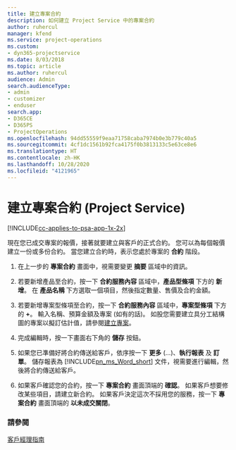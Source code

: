 ```yaml
---
title: 建立專案合約
description: 如何建立 Project Service 中的專案合約
author: ruhercul
manager: kfend
ms.service: project-operations
ms.custom:
- dyn365-projectservice
ms.date: 8/03/2018
ms.topic: article
ms.author: ruhercul
audience: Admin
search.audienceType:
- admin
- customizer
- enduser
search.app:
- D365CE
- D365PS
- ProjectOperations
ms.openlocfilehash: 94dd55559f9eaa71758caba7974b0e3b779c40a5
ms.sourcegitcommit: 4cf1dc1561b92fca4175f0b3813133c5e63ce8e6
ms.translationtype: HT
ms.contentlocale: zh-HK
ms.lasthandoff: 10/28/2020
ms.locfileid: "4121965"
---
```

# <a name="create-a-project-contract-project-service"></a>建立專案合約 (Project Service)

[!INCLUDE[cc-applies-to-psa-app-1x-2x](../includes/cc-applies-to-psa-app-1x-2x.md)]

現在您已成交專案的報價，接著就要建立與客戶的正式合約。 您可以為每個報價建立一份或多份合約。 當您建立合約時，表示您處於專案的 **合約** 階段。  
  
1. 在上一步的 **專案合約** 畫面中，視需要變更 **摘要** 區域中的資訊。  
  
2. 若要新增產品至合約，按一下 **合約服務內容** 區域中，**產品型條項** 下方的 **新增**。 在 **產品名稱** 下方選取一個項目，然後指定數量、售價及合約金額。  
  
3. 若要新增專案型條項至合約，按一下 **合約服務內容** 區域中，**專案型條項** 下方的 **+**。 輸入名稱、預算金額及專案 (如有的話)。 如股您需要建立具分工結構圖的專案以擬訂估計值，請參閱[建立專案](../psa/create-project.md)。  
  
4. 完成編輯時，按一下畫面右下角的 **儲存** 按鈕。  
  
5. 如果您已準備好將合約傳送給客戶，依序按一下 **更多** (...)、**執行報表** 及 **訂單**。 儲存報表為 [!INCLUDE[pn_ms_Word_short](../includes/pn-ms-word-short.md)] 文件，視需要進行編輯，然後將合約傳送給客戶。  
  
6. 如果客戶確認您的合約，按一下 **專案合約** 畫面頂端的 **確認**。 如果客戶想要修改某些項目，請建立新合約。 如果客戶決定這次不採用您的服務，按一下 **專案合約** 畫面頂端的 **以未成交關閉**。  
  
### <a name="see-also"></a>請參閱  
 [客戶經理指南](../psa/account-manager-guide.md)
